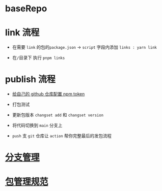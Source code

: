 <!--
 * @Author: 邱狮杰
 * @Date: 2023-03-09 11:53:37
 * @LastEditTime: 2023-04-04 13:49:21
 * @Description: 
 * @FilePath: /baseRepo/README.md
-->
# baseRepo

# link 流程

- 在需要 `link` 的包的`package.json` -> `script` 字段内添加 `links : yarn link`

- 在`/`目录下 执行 `pnpm links`

# publish 流程

- [给自己的 github 仓库配置 npm token](https://docs.github.com/en/actions/publishing-packages/publishing-nodejs-packages)

- 打包测试

- 更新包版本 `changset add` 和 `changset version`

- 将代码切换到 `main` 分支上

- `push` 支 `git` 仓库让 `action` 帮你完整最后的发包流程

# [分支管理](/docs/branchManagement.md)

# [包管理规范](/docs/packagingSpecification.md)
